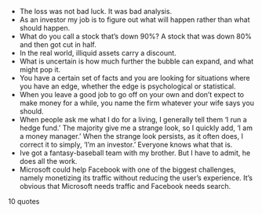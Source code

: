  - The loss was not bad luck. It was bad analysis.
 - As an investor my job is to figure out what will happen rather than what should happen.
 - What do you call a stock that’s down 90%? A stock that was down 80% and then got cut in half.
 - In the real world, illiquid assets carry a discount.
 - What is uncertain is how much further the bubble can expand, and what might pop it.
 - You have a certain set of facts and you are looking for situations where you have an edge, whether the edge is psychological or statistical.
 - When you leave a good job to go off on your own and don’t expect to make money for a while, you name the firm whatever your wife says you should.
 - When people ask me what I do for a living, I generally tell them ‘I run a hedge fund.’ The majority give me a strange look, so I quickly add, ‘I am a money manager.’ When the strange look persists, as it often does, I correct it to simply, ‘I’m an investor.’ Everyone knows what that is.
 - Ive got a fantasy-baseball team with my brother. But I have to admit, he does all the work.
 - Microsoft could help Facebook with one of the biggest challenges, namely monetizing its traffic without reducing the user’s experience. It’s obvious that Microsoft needs traffic and Facebook needs search.

10 quotes